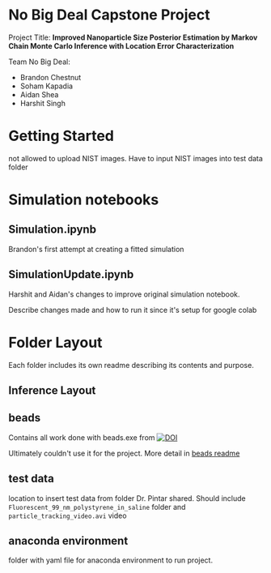 # No Big Deal Capstone Project
Project Title: **Improved Nanoparticle Size Posterior Estimation by Markov Chain Monte Carlo Inference with Location Error Characterization**

Team No Big Deal:
- Brandon Chestnut
- Soham Kapadia
- Aidan Shea
- Harshit Singh



# Getting Started

not allowed to upload NIST images. Have to input NIST images into test data folder



# Simulation notebooks



## Simulation.ipynb

Brandon's first attempt at creating a fitted simulation


## SimulationUpdate.ipynb

Harshit and Aidan's changes to improve original simulation notebook.

Describe changes made and how to run it since it's setup for google colab



# Folder Layout

Each folder includes its own readme describing its contents and purpose.

## Inference Layout

## beads

Contains all work done with beads.exe from [![DOI](https://img.shields.io/badge/DOI-10.1214%2F09--AOAS299-blue)](https://doi.org/10.1214/09-AOAS299)

Ultimately couldn't use it for the project. More detail in [beads readme](https://github.com/brandonc732/No-Big-Deal-Captsone-Project/blob/main/beads/readme.md)

## test data

location to insert test data from folder Dr. Pintar shared. Should include `Fluorescent_99_nm_polystyrene_in_saline` folder and `particle_tracking_video.avi` video

## anaconda environment

folder with yaml file for anaconda environment to run project.
